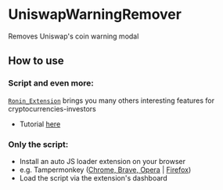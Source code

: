# UniswapWarningRemover
Removes Uniswap's coin warning modal

## How to use
### Script and even more:
[`Ronin_Extension`](https://github.com/bo0st3r/Ronin_Extension) brings you many others interesting features for cryptocurrencies-investors  
* Tutorial [here](https://github.com/bo0st3r/Ronin_Extension#steps)  

### Only the script:
* Install an auto JS loader extension on your browser
* e.g. Tampermonkey ([Chrome, Brave, Opera](https://chrome.google.com/webstore/detail/tampermonkey/dhdgffkkebhmkfjojejmpbldmpobfkfo?hl=en) | [Firefox](https://addons.mozilla.org/en-US/firefox/addon/tampermonkey/)) 
* Load the script via the extension's dashboard

